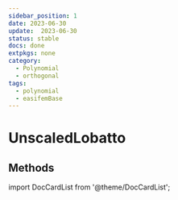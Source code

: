 ```yaml
---
sidebar_position: 1
date: 2023-06-30 
update:  2023-06-30 
status: stable
docs: done
extpkgs: none
category:
  - Polynomial
  - orthogonal
tags:
  - polynomial
  - easifemBase
---
```


# UnscaledLobatto

## Methods

import DocCardList from '@theme/DocCardList';

<DocCardList />
